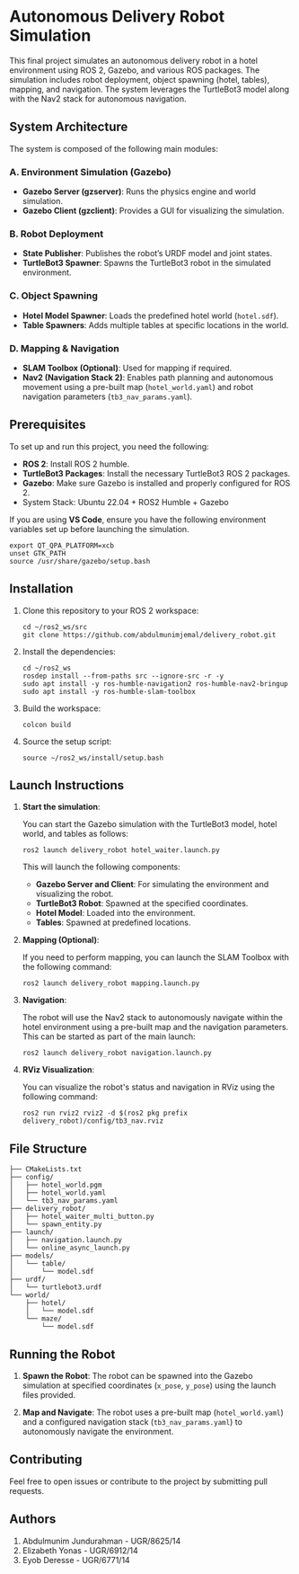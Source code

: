 # Autonomous Delivery Robot Simulation

This final project simulates an autonomous delivery robot in a hotel environment using ROS 2, Gazebo, and various ROS packages. The simulation includes robot deployment, object spawning (hotel, tables), mapping, and navigation. The system leverages the TurtleBot3 model along with the Nav2 stack for autonomous navigation.

## System Architecture

The system is composed of the following main modules:

### A. Environment Simulation (Gazebo)
- **Gazebo Server (gzserver)**: Runs the physics engine and world simulation.
- **Gazebo Client (gzclient)**: Provides a GUI for visualizing the simulation.

### B. Robot Deployment
- **State Publisher**: Publishes the robot’s URDF model and joint states.
- **TurtleBot3 Spawner**: Spawns the TurtleBot3 robot in the simulated environment.

### C. Object Spawning
- **Hotel Model Spawner**: Loads the predefined hotel world (`hotel.sdf`).
- **Table Spawners**: Adds multiple tables at specific locations in the world.

### D. Mapping & Navigation
- **SLAM Toolbox (Optional)**: Used for mapping if required.
- **Nav2 (Navigation Stack 2)**: Enables path planning and autonomous movement using a pre-built map (`hotel_world.yaml`) and robot navigation parameters (`tb3_nav_params.yaml`).

## Prerequisites

To set up and run this project, you need the following:

- **ROS 2**: Install ROS 2 humble.
- **TurtleBot3 Packages**: Install the necessary TurtleBot3 ROS 2 packages.
- **Gazebo**: Make sure Gazebo is installed and properly configured for ROS 2.
- System Stack: Ubuntu 22.04 + ROS2 Humble + Gazebo 

If you are using **VS Code**, ensure you have the following environment variables set up before launching the simulation.

```
export QT_QPA_PLATFORM=xcb
unset GTK_PATH
source /usr/share/gazebo/setup.bash
```

## Installation

1. Clone this repository to your ROS 2 workspace:

   ```
   cd ~/ros2_ws/src
   git clone https://github.com/abdulmunimjemal/delivery_robot.git
   ```

2. Install the dependencies:

   ```
   cd ~/ros2_ws
   rosdep install --from-paths src --ignore-src -r -y
   sudo apt install -y ros-humble-navigation2 ros-humble-nav2-bringup
   sudo apt install -y ros-humble-slam-toolbox
   ```

3. Build the workspace:

   ```
   colcon build
   ```

4. Source the setup script:

   ```
   source ~/ros2_ws/install/setup.bash
   ```

## Launch Instructions

1. **Start the simulation**:

   You can start the Gazebo simulation with the TurtleBot3 model, hotel world, and tables as follows:

   ```
   ros2 launch delivery_robot hotel_waiter.launch.py
   ```

   This will launch the following components:
   - **Gazebo Server and Client**: For simulating the environment and visualizing the robot.
   - **TurtleBot3 Robot**: Spawned at the specified coordinates.
   - **Hotel Model**: Loaded into the environment.
   - **Tables**: Spawned at predefined locations.

2. **Mapping (Optional)**:

   If you need to perform mapping, you can launch the SLAM Toolbox with the following command:

   ```
   ros2 launch delivery_robot mapping.launch.py
   ```

3. **Navigation**:

   The robot will use the Nav2 stack to autonomously navigate within the hotel environment using a pre-built map and the navigation parameters. This can be started as part of the main launch:

   ```
   ros2 launch delivery_robot navigation.launch.py
   ```

4. **RViz Visualization**:

   You can visualize the robot's status and navigation in RViz using the following command:

   ```
   ros2 run rviz2 rviz2 -d $(ros2 pkg prefix delivery_robot)/config/tb3_nav.rviz
   ```

## File Structure

```
├── CMakeLists.txt
├── config/
│   ├── hotel_world.pgm
│   ├── hotel_world.yaml
│   └── tb3_nav_params.yaml
├── delivery_robot/
│   ├── hotel_waiter_multi_button.py
│   └── spawn_entity.py
├── launch/
│   ├── navigation.launch.py
│   └── online_async_launch.py
├── models/
│   └── table/
│       └── model.sdf
├── urdf/
│   └── turtlebot3.urdf
└── world/
    ├── hotel/
    │   └── model.sdf
    └── maze/
        └── model.sdf
```

## Running the Robot

1. **Spawn the Robot**:
   The robot can be spawned into the Gazebo simulation at specified coordinates (`x_pose`, `y_pose`) using the launch files provided.

2. **Map and Navigate**:
   The robot uses a pre-built map (`hotel_world.yaml`) and a configured navigation stack (`tb3_nav_params.yaml`) to autonomously navigate the environment.

## Contributing

Feel free to open issues or contribute to the project by submitting pull requests.

## Authors

1. Abdulmunim Jundurahman - UGR/8625/14
2. Elizabeth Yonas - UGR/6912/14
3. Eyob Deresse - UGR/6771/14